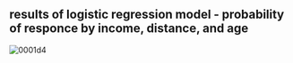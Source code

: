 ## results of logistic regression model - probability of responce by income, distance, and age 

![0001d4](https://github.com/user-attachments/assets/7adb243f-282c-4aaf-ad82-f807ba77758f)
